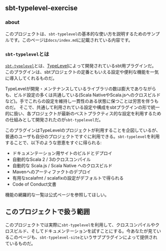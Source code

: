 ## sbt-typelevel-exercise

### about

このプロジェクトは、`sbt-typelevel`の基本的な使い方を説明するためのサンプルです。このページは`docs/index.md`に記載されている内容です。

### `sbt-typelevel`とは

[`sbt-typelevel`](https://typelevel.org/sbt-typelevel/index.html)とは、[TypeLevel](https://typelevel.org/)によって開発されているsbt用プラグインだ。
このプラグインは、sbtプロジェクトの定番ともいえる設定や便利な機能を一気に導入してくれるものだ。

TypeLevelが開発・メンテナンスしているライブラリの数は膨大でありながらも、ビルド設定の多くは共通している(Scala NativeやScala.jsへのクロスビルドなど)。手でこれらの設定を維持し一貫性のある状態に保つことは労苦を伴うものだ。
そこで、共通して利用されている設定や構成をsbtプラグインの形で統一的に扱い、各プロジェクトが最新のベストプラクティス的な設定を利用するための仕組みとして開発されたのが`sbt-typelevel`だ。

このプラグインはTypeLevelのプロジェクトが利用することを企図しているが、普通のユーザも自分のプロジェクトですぐに利用できる。`sbt-typelevel`を利用することで、以下のような恩恵をすぐに得られる:

- ドキュメンテーション用サイトのビルドとデプロイ
- 自動的なScala 2 / 3のクロスコンパイル
- 自動的な Scala.js / Scala Native へのクロスビルド
- Mavenへのアーティファクトのデプロイ
- 有用なscalafmt / scalafixの設定がデフォルトで得られる
- Code of Conduct文書

機能の網羅的な一覧は公式ページを参照してほしい。

## このプロジェクトで扱う範囲

このプロジェクトでは実際に`sbt-typelevel`を利用して、クロスコンパイルやクロスビルド、そしてドキュメンテーションを試すことにする。今あなたが見ているこのページも、`sbt-typelevel-site`というサブプラグインによって提供されているものだ。
